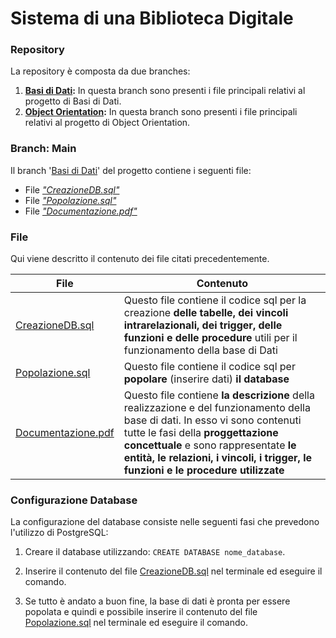 # Sistema di una Biblioteca Digitale
### Repository
La repository è composta da due branches:
1. **[Basi di Dati][BDP]:** In questa branch sono presenti i file principali relativi al progetto di Basi di Dati.
2. **[Object Orientation][OOP]:**  In questa branch sono presenti i file principali relativi al progetto di Object Orientation.

### Branch: Main
Il branch '[Basi di Dati][BDP]' del progetto contiene i seguenti file:
- File [_"CreazioneDB.sql"_][CDB]
- File [_"Popolazione.sql"_][PDB]
- File [_"Documentazione.pdf"_][Doc] 

### File
Qui viene descritto il contenuto dei file citati precedentemente.

| File | Contenuto |
| ------ | ------ |
| [CreazioneDB.sql][CDB] | Questo file contiene il codice sql per la creazione **delle tabelle, dei vincoli intrarelazionali, dei trigger, delle funzioni e delle procedure** utili per il funzionamento della base di Dati |
| [Popolazione.sql][PDB] | Questo file contiene il codice sql per **popolare** (inserire dati) **il database** |
| [Documentazione.pdf][DOC] | Questo file contiene **la descrizione** della realizzazione e del funzionamento della base di dati. In esso vi sono contenuti tutte le fasi della **proggettazione concettuale** e sono rappresentate **le entità, le relazioni, i vincoli, i trigger, le funzioni e le procedure utilizzate** |

### Configurazione Database

La configurazione del database consiste nelle seguenti fasi che prevedono l'utilizzo di PostgreSQL:

1. Creare il database utilizzando: `CREATE DATABASE nome_database`.

2. Inserire il contenuto del file [CreazioneDB.sql][CDB] nel terminale ed eseguire il comando.

3. Se tutto è andato a buon fine, la base di dati è pronta per essere popolata e quindi e possibile inserire il contenuto del file [Popolazione.sql][PDB] nel terminale ed eseguire il comando.

[//]: # (These are reference links used in the body of this note and get stripped out when the markdown processor does its job. There is no need to format nicely because it shouldn't be seen. Thanks SO)

[CDB]: <https://github.com/Giovk/Sistema-di-una-Bibleoteca-Digitale/blob/main/CreazioneDB.sql>
[PDB]: <https://github.com/Giovk/Sistema-di-una-Bibleoteca-Digitale/blob/main/Popolazione.sql>
[DOC]: <https://github.com/Giovk/Sistema-di-una-Bibleoteca-Digitale/blob/main/Documentazione.pdf>
[BDP]: <[https://github.com/Giovk/Sistema-di-una-Bibleoteca-Digitale](https://github.com/Giovk/Sistema-di-una-Biblioteca-Digitale/tree/Basi-di-Dati)>
[OOP]: <https://github.com/Giovk/Sistema-di-una-Biblioteca-Digitale/tree/Object-Orientation?tab=readme-ov-file)https://github.com/Giovk/Sistema-di-una-Biblioteca-Digitale/tree/Object-Orientation>
